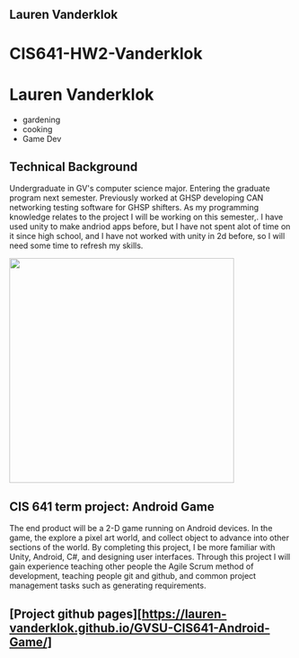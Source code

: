 ## Lauren Vanderklok

# CIS641-HW2-Vanderklok
# Lauren Vanderklok
* gardening
* cooking
* Game Dev


## Technical Background
Undergraduate in GV's computer science major. Entering the graduate program next semester. Previously worked at GHSP developing 
CAN networking testing software for GHSP shifters. As my programming knowledge relates to the project I will be working on this semester,.
I have used unity to make andriod apps before, but I have not spent alot of time on it since high school, and I have not worked
with unity in 2d before, so I will need some time to refresh my skills. 


<img src="https://s.yimg.com/uu/api/res/1.2/xy8jxuV2zpB956RYZ5b0hA--~B/Zmk9ZmlsbDtoPTQyMTt3PTY3NTthcHBpZD15dGFjaHlvbg--/https://s.yimg.com/os/creatr-uploaded-images/2021-02/572c4830-721d-11eb-bb63-96959c3b62f2.cf.jpg" width=400><br>


## CIS 641 term project: Android Game
The end product will be a 2-D game running on Android devices. In the game, the explore a pixel art world, and collect object to advance into other sections of the world. By completing this project, I be more familiar with Unity, Android, C#, and designing user interfaces. Through this project I will gain experience teaching other people the Agile Scrum method of development, teaching people git and github, and common project management tasks such as generating requirements. 

## [Project github pages][https://lauren-vanderklok.github.io/GVSU-CIS641-Android-Game/]
